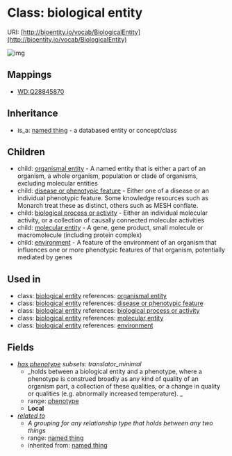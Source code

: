 # Class: biological entity




URI: [http://bioentity.io/vocab/BiologicalEntity](http://bioentity.io/vocab/BiologicalEntity)

![img](http://yuml.me/diagram/nofunky;dir:TB/class/\[NamedThing]^-\[BiologicalEntity|id(i):identifier_type%20%3F;name(i):label_type%20%3F;category(i):label_type%20%3F;node_property(i):string%20%3F;iri(i):iri_type%20%3F;full_name(i):label_type%20%3F;description(i):narrative_text%20%3F;systematic_synonym(i):label_type%20%3F;has_phenotype:phenotype%20%3F],%20\[BiologicalEntity]^-\[BiologicalProcessOrActivity],%20\[BiologicalEntity]^-\[DiseaseOrPhenotypicFeature],%20\[BiologicalEntity]^-\[Environment],%20\[BiologicalEntity]^-\[MolecularEntity],%20\[BiologicalEntity]^-\[OrganismalEntity],%20\[BiologicalEntity]-%20related%20to(i)%20%3F>\[NamedThing])
## Mappings

 * [WD:Q28845870](http://purl.obolibrary.org/obo/WD_Q28845870)
## Inheritance

 *  is_a: [named thing](NamedThing.md) - a databased entity or concept/class
## Children

 *  child: [organismal entity](OrganismalEntity.md) - A named entity that is either a part of an organism, a whole organism, population or clade of organisms, excluding molecular entities
 *  child: [disease or phenotypic feature](DiseaseOrPhenotypicFeature.md) - Either one of a disease or an individual phenotypic feature. Some knowledge resources such as Monarch treat these as distinct, others such as MESH conflate.
 *  child: [biological process or activity](BiologicalProcessOrActivity.md) - Either an individual molecular activity, or a collection of causally connected molecular activities
 *  child: [molecular entity](MolecularEntity.md) - A gene, gene product, small molecule or macromolecule (including protein complex)
 *  child: [environment](Environment.md) - A feature of the environment of an organism that influences one or more phenotypic features of that organism, potentially mediated by genes
## Used in

 *  class: [biological entity](BiologicalEntity.md) references: [organismal entity](OrganismalEntity.md)
 *  class: [biological entity](BiologicalEntity.md) references: [disease or phenotypic feature](DiseaseOrPhenotypicFeature.md)
 *  class: [biological entity](BiologicalEntity.md) references: [biological process or activity](BiologicalProcessOrActivity.md)
 *  class: [biological entity](BiologicalEntity.md) references: [molecular entity](MolecularEntity.md)
 *  class: [biological entity](BiologicalEntity.md) references: [environment](Environment.md)
## Fields

 * _[has phenotype](has_phenotype.md) *subsets: translator_minimal*_
    * _holds between a biological entity and a phenotype, where a phenotype is construed broadly as any kind of quality of an organism part, a collection of these qualities, or a change in quality or qualities (e.g. abnormally increased temperature). _
    * range: [phenotype](Phenotype.md)
    * __Local__
 * _[related to](related_to.md)_
    * _A grouping for any relationship type that holds between any two things_
    * range: [named thing](NamedThing.md)
    * inherited from: [named thing](NamedThing.md)
